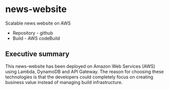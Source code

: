 # news-website

Scalable news website on AWS

* Repository - github
* Build - AWS codeBuild

## Executive summary

This news-website has been deployed on Amazon Web Services (AWS) using Lambda,
DynamoDB and API Gateway. The reason for choosing these technologies is that
the developers could completely focus on creating business value instead of
managing build infrastructure.